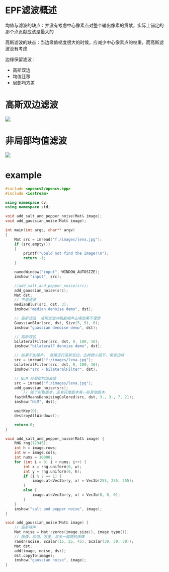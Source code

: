 # EPF滤波概述
均值与滤波的缺点：并没有考虑中心像素点对整个输出像素的贡献，实际上锚定的那个点贡献应该是最大的

高斯滤波的缺点：当边缘值梯度很大的时候，应减少中心像素点的权重，而高斯滤波没有考虑

边缘保留滤波：

- 高斯双边
- 均值迁移
- 局部均方差

# 高斯双边滤波
![](https://img2018.cnblogs.com/blog/1446249/202002/1446249-20200213223045621-1599819238.png)

# 非局部均值滤波
![](https://img2018.cnblogs.com/blog/1446249/202002/1446249-20200213223102972-1854585415.png)

# example

```c++
#include <opencv2/opencv.hpp>
#include <iostream>

using namespace cv;
using namespace std;

void add_salt_and_pepper_noise(Mat& image);
void add_gaussian_noise(Mat& image);

int main(int argc, char** argv)
{
    Mat src = imread("f:/images/lena.jpg");
    if (src.empty())
    {
        printf("Could not find the image!\n");
        return -1;
    }

    namedWindow("input", WINDOW_AUTOSIZE);
    imshow("input", src);

    //add_salt_and_pepper_noise(src);
    add_gaussian_noise(src);
    Mat dst;
    // 中值滤波
    medianBlur(src, dst, 3);
    imshow("median denoise demo", dst);

    // 高斯滤波  高斯滤波对椒盐噪声去噪效果不理想
    GaussianBlur(src, dst, Size(5, 5), 0);
    imshow("guassian denoise demo", dst);

    // 高斯双边
    bilateralFilter(src, dst, 0, 100, 10);
    imshow("bilateralF denoise demo", dst);

    // 如果不加噪声， 直接进行高斯双边，去掉微小细节，保留边缘
    src = imread("f:/images/lena.jpg");
    bilateralFilter(src, dst, 0, 100, 10);
    imshow("src - bilateralFilter", dst);

    // NLM 非局部均值去燥
    src = imread("f:/images/lena.jpg");
    add_gaussian_noise(src);
		// 除了彩色版本，还有灰度版本等一些其他版本
    fastNlMeansDenoisingColored(src, dst, 3., 3., 7, 21);
    imshow("NLM", dst);

    waitKey(0);
    destroyAllWindows();

    return 0;
}

void add_salt_and_pepper_noise(Mat& image) {
    RNG rng(12345);
    int h = image.rows;
    int w = image.cols;
    int nums = 10000;
    for (int i = 0; i < nums; i++) {
        int x = rng.uniform(0, w);
        int y = rng.uniform(0, h);
        if (i % 2 == 1) {
            image.at<Vec3b>(y, x) = Vec3b(255, 255, 255);
        }
        else {
            image.at<Vec3b>(y, x) = Vec3b(0, 0, 0);
        }
    }
    imshow("salt and pepper noise", image);
}

void add_gaussian_noise(Mat& image) {
    // 高斯噪声
    Mat noise = Mat::zeros(image.size(), image.type());
    // 图像，均值，方差，显示一幅随机图像
    randn(noise, Scalar(15, 25, 45), Scalar(30, 30, 30));
    Mat dst;
    add(image, noise, dst);
    dst.copyTo(image);
    imshow("gaussian noise", image);
}
```